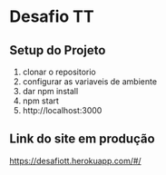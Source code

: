 # Desafio TT

## Setup do Projeto
1. clonar o repositorio
2. configurar as variaveis de ambiente
3. dar npm install
4. npm start
5. http://localhost:3000

## Link do site em produção
https://desafiott.herokuapp.com/#/
